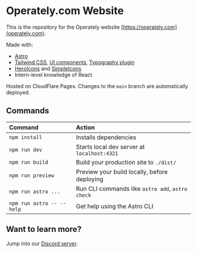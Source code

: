 # Operately.com Website

This is the repository for the Operately website [https://operately.com](operately.com).

Made with:
- [Astro](https://docs.astro.build/en/getting-started/)
- [Tailwind CSS](https://tailwindcss.com/docs/), [UI components](https://tailwindui.com/), [Typography plugin](https://github.com/tailwindlabs/tailwindcss-typography)
- [HeroIcons](https://heroicons.com) and [SimpleIcons](https://simpleicons.org/)
- Intern-level knowledge of React

Hosted on CloudFlare Pages. Changes to the `main` branch are automatically deployed.

## Commands

| Command                   | Action                                           |
| :------------------------ | :----------------------------------------------- |
| `npm install`             | Installs dependencies                            |
| `npm run dev`             | Starts local dev server at `localhost:4321`      |
| `npm run build`           | Build your production site to `./dist/`          |
| `npm run preview`         | Preview your build locally, before deploying     |
| `npm run astro ...`       | Run CLI commands like `astro add`, `astro check` |
| `npm run astro -- --help` | Get help using the Astro CLI                     |

## Want to learn more?

Jump into our [Discord server](https://discord.com/invite/2ngnragJYV).
